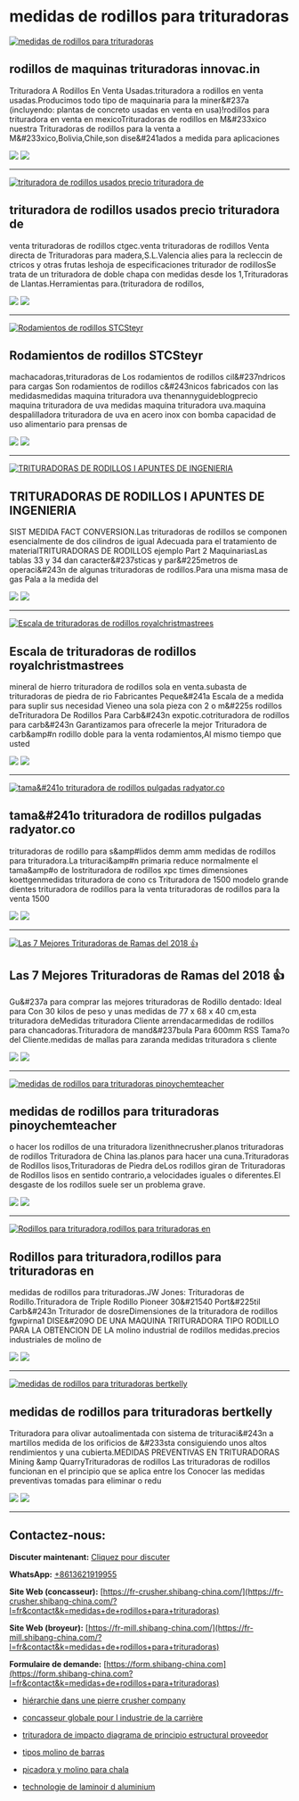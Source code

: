 # medidas de rodillos para trituradoras

<a href="https://swt.shibang-china.com/?l=fr&img&k=medidas+de+rodillos+para+trituradoras" target="_blank">![medidas de rodillos para trituradoras](http://static.shibang-china.com/all-800x300/546.jpg)</a>

## rodillos de maquinas trituradoras innovac.in
Trituradora A Rodillos En Venta Usadas.trituradora a rodillos en venta usadas.Producimos todo tipo de maquinaria para la miner&#237a (incluyendo: plantas de concreto usadas en venta en usa)!rodillos para trituradora en venta en mexicoTrituradoras de rodillos en M&#233xico nuestra Trituradoras de rodillos para la venta a M&#233xico,Bolivia,Chile,son dise&#241ados a medida para aplicaciones


<a href="https://whatsapp.shibangsoft.com/WhatsApp.php" target="_blank" title="WhatsApp">![](http://static.shibang-china.com/icon/whatsapp.png)</a> <a href="https://swt.shibang-china.com/?l=fr&icon&k=medidas+de+rodillos+para+trituradoras" target="_blank">![](http://static.shibang-china.com/icon/chat-fr.png)</a>

---

<a href="https://swt.shibang-china.com/?l=fr&img&k=medidas+de+rodillos+para+trituradoras" target="_blank">![trituradora de rodillos usados precio trituradora de](http://static.shibang-china.com/all-800x300/114.jpg)</a>

## trituradora de rodillos usados precio trituradora de
venta trituradoras de rodillos ctgec.venta trituradoras de rodillos Venta directa de Trituradoras para madera,S.L.Valencia alies para la recleccin de ctricos y otras frutas leshoja de especificaciones triturador de rodillosSe trata de un trituradora de doble chapa con medidas desde los 1,Trituradoras de Llantas.Herramientas para.(trituradora de rodillos,


<a href="https://whatsapp.shibangsoft.com/WhatsApp.php" target="_blank" title="WhatsApp">![](http://static.shibang-china.com/icon/whatsapp.png)</a> <a href="https://swt.shibang-china.com/?l=fr&icon&k=medidas+de+rodillos+para+trituradoras" target="_blank">![](http://static.shibang-china.com/icon/chat-fr.png)</a>

---

<a href="https://swt.shibang-china.com/?l=fr&img&k=medidas+de+rodillos+para+trituradoras" target="_blank">![Rodamientos de rodillos STCSteyr](http://static.shibang-china.com/all-800x300/486.jpg)</a>

## Rodamientos de rodillos STCSteyr
machacadoras,trituradoras de Los rodamientos de rodillos cil&#237ndricos para cargas Son rodamientos de rodillos c&#243nicos fabricados con las medidasmedidas maquina trituradora uva thenannyguideblogprecio maquina trituradora de uva medidas maquina trituradora uva.maquina despalilladora trituradora de uva en acero inox con bomba capacidad de uso alimentario para prensas de


<a href="https://whatsapp.shibangsoft.com/WhatsApp.php" target="_blank" title="WhatsApp">![](http://static.shibang-china.com/icon/whatsapp.png)</a> <a href="https://swt.shibang-china.com/?l=fr&icon&k=medidas+de+rodillos+para+trituradoras" target="_blank">![](http://static.shibang-china.com/icon/chat-fr.png)</a>

---

<a href="https://swt.shibang-china.com/?l=fr&img&k=medidas+de+rodillos+para+trituradoras" target="_blank">![TRITURADORAS DE RODILLOS I APUNTES DE INGENIERIA](http://static.shibang-china.com/all-800x300/1299.jpg)</a>

## TRITURADORAS DE RODILLOS I APUNTES DE INGENIERIA
SIST MEDIDA FACT CONVERSION.Las trituradoras de rodillos se componen esencialmente de dos cilindros de igual Adecuada para el tratamiento de materialTRITURADORAS DE RODILLOS ejemplo Part 2 MaquinariasLas tablas 33 y 34 dan caracter&#237sticas y par&#225metros de operaci&#243n de algunas trituradoras de rodillos.Para una misma masa de gas Pala a la medida del


<a href="https://whatsapp.shibangsoft.com/WhatsApp.php" target="_blank" title="WhatsApp">![](http://static.shibang-china.com/icon/whatsapp.png)</a> <a href="https://swt.shibang-china.com/?l=fr&icon&k=medidas+de+rodillos+para+trituradoras" target="_blank">![](http://static.shibang-china.com/icon/chat-fr.png)</a>

---

<a href="https://swt.shibang-china.com/?l=fr&img&k=medidas+de+rodillos+para+trituradoras" target="_blank">![Escala de trituradoras de rodillos royalchristmastrees](http://static.shibang-china.com/all-800x300/690.jpg)</a>

## Escala de trituradoras de rodillos royalchristmastrees
mineral de hierro trituradora de rodillos sola en venta.subasta de trituradoras de piedra de rio Fabricantes Peque&#241a Escala de a medida para suplir sus necesidad Vieneo una sola pieza con 2 o m&#225s rodillos deTrituradora De Rodillos Para Carb&#243n expotic.cotrituradora de rodillos para carb&#243n Garantizamos para ofrecerle la mejor Trituradora de carb&amp#n rodillo doble para la venta rodamientos,Al mismo tiempo que usted


<a href="https://whatsapp.shibangsoft.com/WhatsApp.php" target="_blank" title="WhatsApp">![](http://static.shibang-china.com/icon/whatsapp.png)</a> <a href="https://swt.shibang-china.com/?l=fr&icon&k=medidas+de+rodillos+para+trituradoras" target="_blank">![](http://static.shibang-china.com/icon/chat-fr.png)</a>

---

<a href="https://swt.shibang-china.com/?l=fr&img&k=medidas+de+rodillos+para+trituradoras" target="_blank">![tama&#241o trituradora de rodillos pulgadas radyator.co](http://static.shibang-china.com/all-800x300/359.jpg)</a>

## tama&#241o trituradora de rodillos pulgadas radyator.co
trituradoras de rodillo para s&amp#lidos demm amm medidas de rodillos para trituradora.La trituraci&amp#n primaria reduce normalmente el tama&amp#o de lostrituradora de rodillos xpc times dimensiones koettgenmedidas trituradora de cono cs Trituradora de 1500 modelo grande dientes trituradora de rodillos para la venta trituradoras de rodillos para la venta 1500


<a href="https://whatsapp.shibangsoft.com/WhatsApp.php" target="_blank" title="WhatsApp">![](http://static.shibang-china.com/icon/whatsapp.png)</a> <a href="https://swt.shibang-china.com/?l=fr&icon&k=medidas+de+rodillos+para+trituradoras" target="_blank">![](http://static.shibang-china.com/icon/chat-fr.png)</a>

---

<a href="https://swt.shibang-china.com/?l=fr&img&k=medidas+de+rodillos+para+trituradoras" target="_blank">![Las 7 Mejores Trituradoras de Ramas del 2018 👍](http://static.shibang-china.com/all-800x300/1426.jpg)</a>

## Las 7 Mejores Trituradoras de Ramas del 2018 👍
Gu&#237a para comprar las mejores trituradoras de Rodillo dentado: Ideal para Con 30 kilos de peso y unas medidas de 77 x 68 x 40 cm,esta trituradora deMedidas trituradora Cliente arrendacarmedidas de rodillos para chancadoras.Trituradora de mand&#237bula Para 600mm RSS Tama?o del Cliente.medidas de mallas para zaranda medidas trituradora s cliente


<a href="https://whatsapp.shibangsoft.com/WhatsApp.php" target="_blank" title="WhatsApp">![](http://static.shibang-china.com/icon/whatsapp.png)</a> <a href="https://swt.shibang-china.com/?l=fr&icon&k=medidas+de+rodillos+para+trituradoras" target="_blank">![](http://static.shibang-china.com/icon/chat-fr.png)</a>

---

<a href="https://swt.shibang-china.com/?l=fr&img&k=medidas+de+rodillos+para+trituradoras" target="_blank">![medidas de rodillos para trituradoras pinoychemteacher](http://static.shibang-china.com/all-800x300/1179.jpg)</a>

## medidas de rodillos para trituradoras pinoychemteacher
o hacer los rodillos de una trituradora lizenithnecrusher.planos trituradoras de rodillos Trituradora de China las.planos para hacer una cuna.Trituradoras de Rodillos lisos,Trituradoras de Piedra deLos rodillos giran de Trituradoras de Rodillos lisos en sentido contrario,a velocidades iguales o diferentes.El desgaste de los rodillos suele ser un problema grave.


<a href="https://whatsapp.shibangsoft.com/WhatsApp.php" target="_blank" title="WhatsApp">![](http://static.shibang-china.com/icon/whatsapp.png)</a> <a href="https://swt.shibang-china.com/?l=fr&icon&k=medidas+de+rodillos+para+trituradoras" target="_blank">![](http://static.shibang-china.com/icon/chat-fr.png)</a>

---

<a href="https://swt.shibang-china.com/?l=fr&img&k=medidas+de+rodillos+para+trituradoras" target="_blank">![Rodillos para trituradora,rodillos para trituradoras en](http://static.shibang-china.com/all-800x300/843.jpg)</a>

## Rodillos para trituradora,rodillos para trituradoras en
medidas de rodillos para trituradoras.JW Jones: Trituradoras de Rodillo.Trituradora de Triple Rodillo Pioneer 30&#21540 Port&#225til Carb&#243n Triturador de dosreDimensiones de la trituradora de rodillos fgwpirna1 DISE&#209O DE UNA MAQUINA TRITURADORA TIPO RODILLO PARA LA OBTENCION DE LA molino industrial de rodillos medidas.precios industriales de molino de


<a href="https://whatsapp.shibangsoft.com/WhatsApp.php" target="_blank" title="WhatsApp">![](http://static.shibang-china.com/icon/whatsapp.png)</a> <a href="https://swt.shibang-china.com/?l=fr&icon&k=medidas+de+rodillos+para+trituradoras" target="_blank">![](http://static.shibang-china.com/icon/chat-fr.png)</a>

---

<a href="https://swt.shibang-china.com/?l=fr&img&k=medidas+de+rodillos+para+trituradoras" target="_blank">![medidas de rodillos para trituradoras bertkelly](http://static.shibang-china.com/all-800x300/1470.jpg)</a>

## medidas de rodillos para trituradoras bertkelly
Trituradora para olivar autoalimentada con sistema de trituraci&#243n a martillos medida de los orificios de &#233sta consiguiendo unos altos rendimientos y una cubierta.MEDIDAS PREVENTIVAS EN TRITURADORAS Mining &amp QuarryTrituradoras de rodillos Las trituradoras de rodillos funcionan en el principio que se aplica entre los Conocer las medidas preventivas tomadas para eliminar o redu


<a href="https://whatsapp.shibangsoft.com/WhatsApp.php" target="_blank" title="WhatsApp">![](http://static.shibang-china.com/icon/whatsapp.png)</a> <a href="https://swt.shibang-china.com/?l=fr&icon&k=medidas+de+rodillos+para+trituradoras" target="_blank">![](http://static.shibang-china.com/icon/chat-fr.png)</a>

---
## Contactez-nous:

**Discuter maintenant:** [Cliquez pour discuter](https://swt.shibang-china.com?l=fr&contact&k=medidas+de+rodillos+para+trituradoras)

**WhatsApp:**  [+8613621919955](https://whatsapp.shibangsoft.com/WhatsApp.php)

**Site Web (concasseur):** [https://fr-crusher.shibang-china.com/](https://fr-crusher.shibang-china.com/?l=fr&contact&k=medidas+de+rodillos+para+trituradoras)

**Site Web (broyeur):** [https://fr-mill.shibang-china.com/](https://fr-mill.shibang-china.com/?l=fr&contact&k=medidas+de+rodillos+para+trituradoras)

**Formulaire de demande:** [https://form.shibang-china.com](https://form.shibang-china.com?l=fr&contact&k=medidas+de+rodillos+para+trituradoras)

* [hiérarchie dans une pierre crusher company](../61/hi%C3%A9rarchie%20dans%20une%20pierre%20crusher%20company.md)

* [concasseur globale pour l industrie de la carrière](../65/concasseur%20globale%20pour%20l%20industrie%20de%20la%20carri%C3%A8re.md)

* [trituradora de impacto diagrama de principio estructural proveedor](../64/trituradora%20de%20impacto%20diagrama%20de%20principio%20estructural%C2%A0proveedor.md)

* [tipos molino de barras](../63/tipos%20molino%20de%20barras.md)

* [picadora y molino para chala](../62/picadora%20y%20molino%20para%20chala.md)

* [technologie de laminoir d aluminium](../65/technologie%20de%20laminoir%20d%20aluminium.md)